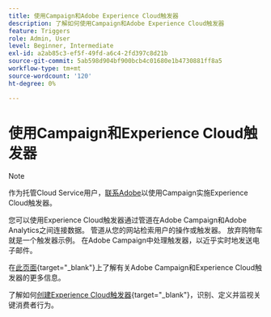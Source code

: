 ```yaml
---
title: 使用Campaign和Adobe Experience Cloud触发器
description: 了解如何使用Campaign和Adobe Experience Cloud触发器
feature: Triggers
role: Admin, User
level: Beginner, Intermediate
exl-id: a2ab85c3-ef5f-49fd-a6c4-2fd397c8d21b
source-git-commit: 5ab598d904bf900bcb4c01680e1b4730881ff8a5
workflow-type: tm+mt
source-wordcount: '120'
ht-degree: 0%

---
```


# 使用Campaign和Experience Cloud触发器

>[!NOTE]
>
>作为托管Cloud Service用户，[联系Adobe](../start/campaign-faq.md#support)以使用Campaign实施Experience Cloud触发器。

您可以使用Experience Cloud触发器通过管道在Adobe Campaign和Adobe Analytics之间连接数据。 管道从您的网站检索用户的操作或触发器。 放弃购物车就是一个触发器示例。 在Adobe Campaign中处理触发器，以近乎实时地发送电子邮件。

在[此页面](https://experienceleague.adobe.com/docs/campaign-classic/using/integrating-with-adobe-experience-cloud/experience-triggers/about-triggers.html){target="_blank"}上了解有关Adobe Campaign和Experience Cloud触发器的更多信息。

了解如何[创建Experience Cloud触发器](https://experienceleague.adobe.com/docs/experience-cloud/triggers/create.html){target="_blank"}，识别、定义并监视关键消费者行为。

